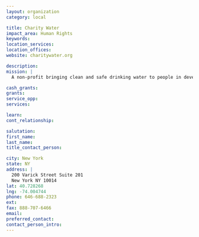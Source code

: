 ```yaml
---
layout: organization
category: local

title: Charity Water
impact_area: Human Rights
keywords: 
location_services: 
location_offices: 
website: charitywater.org

description: 
mission: |
  A non-profit bringing clean and safe drinking water to people in developing nations

cash_grants: 
grants: 
service_opp: 
services: 

learn: 
cont_relationship: 

salutation: 
first_name: 
last_name: 
title_contact_person: 

city: New York
state: NY
address: |
  200 Varick Street Suite 201  
  New York NY 10014
lat: 40.728268
lng: -74.004744
phone: 646-688-2323
ext: 
fax: 888-707-6466
email: 
preferred_contact: 
contact_person_intro: 
---
```


